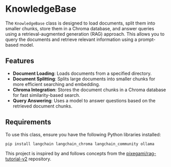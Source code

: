 # KnowledgeBase

The `KnowledgeBase` class is designed to load documents, split them into smaller chunks, store them in a Chroma database, and answer queries using a retrieval-augmented generation (RAG) approach. This allows you to query the documents and retrieve relevant information using a prompt-based model.

## Features

- **Document Loading**: Loads documents from a specified directory.
- **Document Splitting**: Splits large documents into smaller chunks for more efficient searching and embedding.
- **Chroma Integration**: Stores the document chunks in a Chroma database for fast similarity-based search.
- **Query Answering**: Uses a model to answer questions based on the retrieved document chunks.

## Requirements

To use this class, ensure you have the following Python libraries installed:

```bash
pip install langchain langchain_chroma langchain_community ollama
```

This project is inspired by and follows concepts from the [pixegami/rag-tutorial-v2](https://github.com/pixegami/rag-tutorial-v2/tree/main) repository.